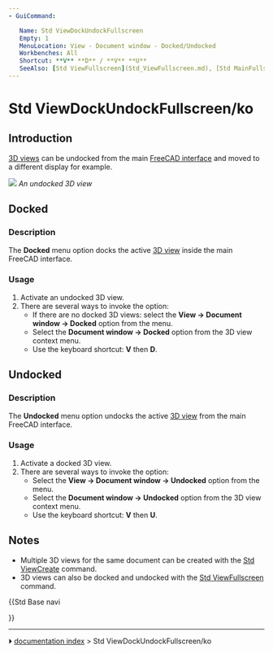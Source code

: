 ```yaml
---
- GuiCommand:

   Name: Std ViewDockUndockFullscreen
   Empty: 1
   MenuLocation: View - Document window - Docked/Undocked
   Workbenches: All
   Shortcut: **V** **D** / **V** **U**
   SeeAlso: [Std ViewFullscreen](Std_ViewFullscreen.md), [Std MainFullscreen](Std_MainFullscreen.md)
---
```


# Std ViewDockUndockFullscreen/ko

## Introduction

[3D views](3D_view.md) can be undocked from the main [FreeCAD interface](Interface.md) and moved to a different display for example.

![](images/FinestraNonAgganciata.png ) 
*An undocked 3D view*

## Docked

### Description

The **Docked** menu option docks the active [3D view](3D_view.md) inside the main FreeCAD interface.

### Usage

1.  Activate an undocked 3D view.
2.  There are several ways to invoke the option:
    -   If there are no docked 3D views: select the **View → Document window → Docked** option from the menu.
    -   Select the **Document window → Docked** option from the 3D view context menu.
    -   Use the keyboard shortcut: **V** then **D**.

## Undocked

### Description 

The **Undocked** menu option undocks the active [3D view](3D_view.md) from the main FreeCAD interface.

### Usage 

1.  Activate a docked 3D view.
2.  There are several ways to invoke the option:
    -   Select the **View → Document window → Undocked** option from the menu.
    -   Select the **Document window → Undocked** option from the 3D view context menu.
    -   Use the keyboard shortcut: **V** then **U**.

## Notes

-   Multiple 3D views for the same document can be created with the [Std ViewCreate](Std_ViewCreate.md) command.
-   3D views can also be docked and undocked with the [Std ViewFullscreen](Std_ViewFullscreen.md) command.





{{Std Base navi

}}



---
⏵ [documentation index](../README.md) > Std ViewDockUndockFullscreen/ko
